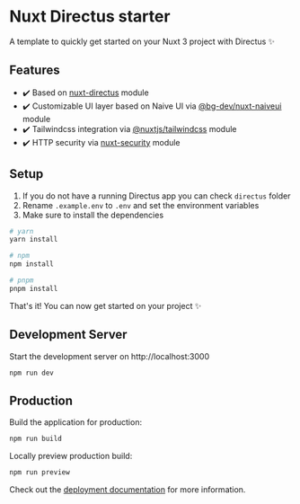 # Nuxt Directus starter

A template to quickly get started on your Nuxt 3 project with Directus ✨

## Features

- ✔️ Based on [nuxt-directus](https://github.com/becem-gharbi/nuxt-directus) module
- ✔️ Customizable UI layer based on Naive UI via [@bg-dev/nuxt-naiveui](https://github.com/becem-gharbi/nuxt-naiveui) module
- ✔️ Tailwindcss integration via [@nuxtjs/tailwindcss](https://github.com/nuxt-modules/tailwindcss) module
- ✔️ HTTP security via [nuxt-security](https://github.com/baroshem/nuxt-security) module

## Setup
1. If you do not have a running Directus app you can check `directus` folder
2. Rename `.example.env` to `.env` and set the environment variables
3. Make sure to install the dependencies

```bash
# yarn
yarn install

# npm
npm install

# pnpm
pnpm install
```

That's it! You can now get started on your project ✨

## Development Server

Start the development server on http://localhost:3000

```bash
npm run dev
```

## Production

Build the application for production:

```bash
npm run build
```

Locally preview production build:

```bash
npm run preview
```

Check out the [deployment documentation](https://nuxt.com/docs/getting-started/deployment) for more information.
